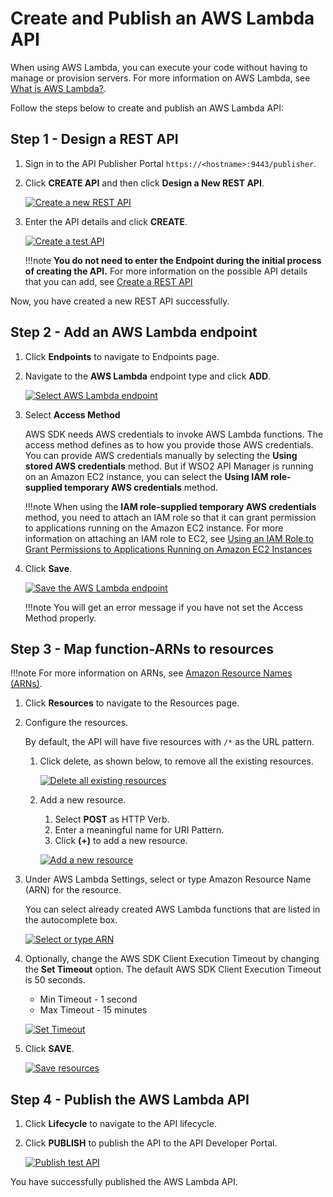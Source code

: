 # Create and Publish an AWS Lambda API

When using AWS Lambda, you can execute your code without having to manage or provision servers. For more information on AWS Lambda, see [What is AWS Lambda?](https://docs.aws.amazon.com/lambda/latest/dg/welcome.html).

Follow the steps below to create and publish an AWS Lambda API:

## Step 1 - Design a REST API

1. Sign in to the API Publisher Portal `https://<hostname>:9443/publisher`.

2. Click **CREATE API** and then click **Design a New REST API**.

    [![Create a new REST API]({{base_path}}/assets/img/learn/create-api-design-rest-api-link.png)]({{base_path}}/assets/img/learn/create-a-rest-api.jpg)

3. Enter the API details and click **CREATE**.  

    [![Create a test API]({{base_path}}/assets/img/learn/create-test-api.png)]({{base_path}}/assets/img/learn/create-test-api.png)

    !!!note
         **You do not need to enter the Endpoint during the initial process of creating the API.**
         For more information on the possible API details that you can add, see [Create a REST API]({{base_path}}/learn/design-api/create-api/create-a-rest-api)

Now, you have created a new REST API successfully. 

## Step 2 - Add an AWS Lambda endpoint

1. Click **Endpoints** to navigate to Endpoints page.
2. Navigate to the **AWS Lambda** endpoint type and click **ADD**.

    [![Select AWS Lambda endpoint]({{base_path}}/assets/img/learn/endpoint-select-awslambda-endpoint.png)]({{base_path}}/assets/img/learn/endpoint-select-awslambda-endpoint.png)

3. Select **Access Method**

    AWS SDK needs AWS credentials to invoke AWS Lambda functions. The access method defines as to how you provide those AWS credentials. You can provide AWS credentials manually by selecting the **Using stored AWS credentials** method. But if WSO2 API Manager is running on an Amazon EC2 instance, you can select the **Using IAM role-supplied temporary AWS credentials** method.

    !!!note
         When using the **IAM role-supplied temporary AWS credentials** method, you need to attach an IAM role so that it can grant permission to applications running on the Amazon EC2 instance.
         For more information on attaching an IAM role to EC2, see [Using an IAM Role to Grant Permissions to Applications Running on Amazon EC2 Instances](https://docs.aws.amazon.com/IAM/latest/UserGuide/id_roles_use_switch-role-ec2.html)

4. Click **Save**.

    [![Save the AWS Lambda endpoint]({{base_path}}/assets/img/learn/endpoint-awslambda-save.png)]({{base_path}}/assets/img/learn/endpoint-awslambda-save.png)

    !!!note
         You will get an error message if you have not set the Access Method properly.

## Step 3 - Map function-ARNs to resources

!!!note
    For more information on ARNs, see [Amazon Resource Names (ARNs)](https://docs.aws.amazon.com/general/latest/gr/aws-arns-and-namespaces.html).

1. Click **Resources** to navigate to the Resources page.
2. Configure the resources.

     By default, the API will have five resources with `/*` as the URL pattern.

    1. Click delete, as shown below, to remove all the existing resources.

          [![Delete all existing resources]({{base_path}}/assets/img/learn/delete-all-existing-resources.jpg)]({{base_path}}/assets/img/learn/delete-all-existing-resources.jpg)

    2. Add a new resource.
          1. Select **POST** as HTTP Verb.
          2. Enter a meaningful name for URI Pattern.
          3. Click **(+)** to add a new resource.

          [![Add a new resource]({{base_path}}/assets/img/learn/resource-add-post-test.png)]({{base_path}}/assets/img/learn/resource-add-post-test.png)

3. Under AWS Lambda Settings, select or type Amazon Resource Name (ARN) for the resource.

    You can select already created AWS Lambda functions that are listed in the autocomplete box.

    [![Select or type ARN]({{base_path}}/assets/img/learn/resource-add-amazon-resource-name.png)]({{base_path}}/assets/img/learn/resource-add-amazon-resource-name.png)

4. Optionally, change the AWS SDK Client Execution Timeout by changing the **Set Timeout** option.
     The default AWS SDK Client Execution Timeout is 50 seconds.

     - Min Timeout - 1 second
     - Max Timeout - 15 minutes

    [![Set Timeout]({{base_path}}/assets/img/learn/resource-set-amazon-resource-timeout.png)]({{base_path}}/assets/img/learn/resource-set-amazon-resource-timeout.png)

5. Click **SAVE**.

    [![Save resources]({{base_path}}/assets/img/learn/resource-save.png)]({{base_path}}/assets/img/learn/resource-save.png)

## Step 4 - Publish the AWS Lambda API

1. Click **Lifecycle** to navigate to the API lifecycle.
2. Click **PUBLISH** to publish the API to the API Developer Portal.

    [![Publish test API]({{base_path}}/assets/img/learn/lifecycle-publish-test-api.png)]({{base_path}}/assets/img/learn/lifecycle-publish-test-api.png)

You have successfully published the AWS Lambda API.